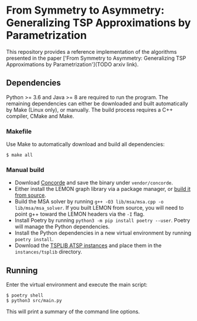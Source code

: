 # From Symmetry to Asymmetry: Generalizing TSP Approximations by Parametrization

This repository provides a reference implementation of the algorithms presented in the paper ['From Symmetry to Asymmetry: Generalizing TSP Approximations by Parametrization'](TODO arxiv link).

## Dependencies
Python >= 3.6 and Java >= 8 are required to run the program. The remaining dependencies can either be downloaded and built automatically by Make (Linux only), or manually. The build process requires a C++ compiler, CMake and Make.

### Makefile
Use Make to automatically download and build all dependencies:
```
$ make all
```

### Manual build
- Download [Concorde](http://www.math.uwaterloo.ca/tsp/concorde/downloads/downloads.htm) and save the binary under `vendor/concorde`.
- Either install the LEMON graph library via a package manager, or [build it from source](https://lemon.cs.elte.hu/trac/lemon/wiki/Downloads).
- Build the MSA solver by running `g++ -O3 lib/msa/msa.cpp -o lib/msa/msa_solver`. If you built LEMON from source, you will need to point g++ toward the LEMON headers via the `-I` flag.
- Install Poetry by running `python3 -m pip install poetry --user`. Poetry will manage the Python dependencies.
- Install the Python dependencies in a new virtual environment by running `poetry install`.
- Download the [TSPLIB ATSP instances](http://comopt.ifi.uni-heidelberg.de/software/TSPLIB95/atsp/ALL_atsp.tar) and place them in the `instances/tsplib` directory.

## Running
Enter the virtual environment and execute the main script:
```
$ poetry shell
$ python3 src/main.py
```
This will print a summary of the command line options.
